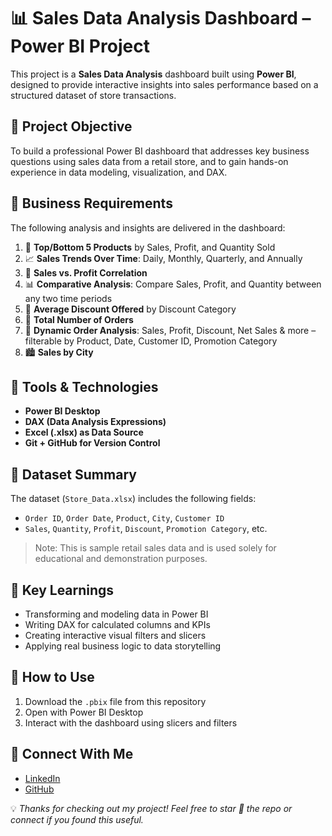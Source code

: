 # 📊 Sales Data Analysis Dashboard – Power BI Project

This project is a **Sales Data Analysis** dashboard built using **Power BI**, designed to provide interactive insights into sales performance based on a structured dataset of store transactions.

## 📁 Project Objective

To build a professional Power BI dashboard that addresses key business questions using sales data from a retail store, and to gain hands-on experience in data modeling, visualization, and DAX.


## 🧾 Business Requirements

The following analysis and insights are delivered in the dashboard:

1. 📌 **Top/Bottom 5 Products** by Sales, Profit, and Quantity Sold  
2. 📈 **Sales Trends Over Time**: Daily, Monthly, Quarterly, and Annually  
3. 🔗 **Sales vs. Profit Correlation**  
4. 📊 **Comparative Analysis**: Compare Sales, Profit, and Quantity between any two time periods  
5. 💸 **Average Discount Offered** by Discount Category  
6. 🛒 **Total Number of Orders**  
7. 🎯 **Dynamic Order Analysis**: Sales, Profit, Discount, Net Sales & more – filterable by Product, Date, Customer ID, Promotion Category  
8. 🏙️ **Sales by City**


## 🧰 Tools & Technologies

- **Power BI Desktop**
- **DAX (Data Analysis Expressions)**
- **Excel (.xlsx) as Data Source**
- **Git + GitHub for Version Control**


## 📂 Dataset Summary

The dataset (`Store_Data.xlsx`) includes the following fields:
- `Order ID`, `Order Date`, `Product`, `City`, `Customer ID`
- `Sales`, `Quantity`, `Profit`, `Discount`, `Promotion Category`, etc.

> Note: This is sample retail sales data and is used solely for educational and demonstration purposes.

## 🧠 Key Learnings

- Transforming and modeling data in Power BI
- Writing DAX for calculated columns and KPIs
- Creating interactive visual filters and slicers
- Applying real business logic to data storytelling

## 🚀 How to Use

1. Download the `.pbix` file from this repository
2. Open with Power BI Desktop
3. Interact with the dashboard using slicers and filters

## 🔗 Connect With Me

- [LinkedIn](https://www.linkedin.com/in/sohamchogale/)
- [GitHub](https://github.com/Soham005)

💡 *Thanks for checking out my project! Feel free to star 🌟 the repo or connect if you found this useful.*
